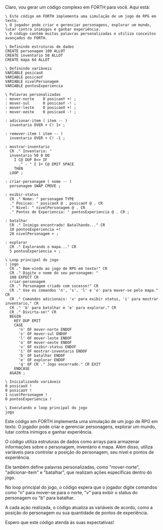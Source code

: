 Claro, vou gerar um código complexo em FORTH para você. Aqui está:

```
\ Este código em FORTH implementa uma simulação de um jogo de RPG em texto.
\ O jogador pode criar e gerenciar personagens, explorar um mundo, lutar contra inimigos e ganhar experiência.
\ O código contém muitas palavras personalizadas e utiliza conceitos avançados do FORTH.

\ Definindo estruturas de dados
CREATE personagem 100 ALLOT
CREATE inventario 50 ALLOT
CREATE mapa 64 ALLOT

\ Definindo variáveis
VARIABLE posicaoX
VARIABLE posicaoY
VARIABLE nivelPersonagem
VARIABLE pontosExperiencia

\ Palavras personalizadas
: mover-norte    0 posicaoY +! ;
: mover-sul      0 posicaoY -! ;
: mover-leste    0 posicaoX +! ;
: mover-oeste    0 posicaoX -! ;

: adicionar-item ( item -- )
  inventario OVER + C! 1+ ;

: remover-item ( item -- )
  inventario OVER + C! -1 ;

: mostrar-inventario
  CR ." Inventario: "
  inventario 50 0 DO
    I C@ DUP 0<> IF
      ." - " I 1+ C@ EMIT SPACE
    THEN
  LOOP ;

: criar-personagem ( nome -- )
  personagem SWAP CMOVE ;

: exibir-status
  CR ." Nome: " personagem TYPE
  ." Posicao: " posicaoX @ . posicaoY @ . CR
  ." Nivel: " nivelPersonagem @ . CR
  ." Pontos de Experiencia: " pontosExperiencia @ . CR ;

: batalhar
  CR ." Inimigo encontrado! Batalhando..." CR
  10 pontosExperiencia +!
  20 nivelPersonagem + ;

: explorar
  CR ." Explorando o mapa..." CR
  5 pontosExperiencia + ;

\ Loop principal do jogo
: jogo
  CR ." Bem-vindo ao jogo de RPG em texto!" CR
  CR ." Digite o nome do seu personagem: "
  100 EXPECT CR
  criar-personagem
  CR ." Personagem criado com sucesso!" CR
  CR ." Use os comandos 'n', 's', 'l' e 'o' para mover-se pelo mapa." CR
  CR ." Comandos adicionais: 'v' para exibir status, 'i' para mostrar inventario," CR
  CR ." 'b' para batalhar e 'e' para explorar." CR
  CR ." Divirta-se!" CR
  BEGIN
    KEY DUP EMIT
    CASE
      'n' OF mover-norte ENDOF
      's' OF mover-sul ENDOF
      'l' OF mover-leste ENDOF
      'o' OF mover-oeste ENDOF
      'v' OF exibir-status ENDOF
      'i' OF mostrar-inventario ENDOF
      'b' OF batalhar ENDOF
      'e' OF explorar ENDOF
      'q' OF CR ." Jogo encerrado." CR EXIT
    ENDCASE
  AGAIN ;

\ Inicializando variáveis
0 posicaoX !
0 posicaoY !
1 nivelPersonagem !
0 pontosExperiencia !

\ Executando o loop principal do jogo
jogo
```

Este código em FORTH implementa uma simulação de um jogo de RPG em texto. O jogador pode criar e gerenciar personagens, explorar um mundo, lutar contra inimigos e ganhar experiência.

O código utiliza estruturas de dados como arrays para armazenar informações sobre o personagem, inventário e mapa. Além disso, utiliza variáveis para controlar a posição do personagem, seu nível e pontos de experiência.

Ele também define palavras personalizadas, como "mover-norte", "adicionar-item" e "batalhar", que realizam ações específicas dentro do jogo.

No loop principal do jogo, o código espera que o jogador digite comandos como "n" para mover-se para o norte, "v" para exibir o status do personagem ou "b" para batalhar.

A cada ação realizada, o código atualiza as variáveis de acordo, como a posição do personagem ou sua quantidade de pontos de experiência.

Espero que este código atenda às suas expectativas!